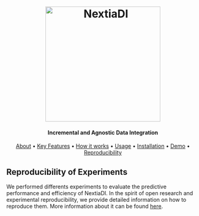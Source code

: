 
<h1 align="center">
  <a href="https://www.essi.upc.edu/dtim/nextiadi/"><img src="https://www.essi.upc.edu/~jflores/public/nextiadi_logo.png" alt="NextiaDI" width="300">
  </a>
</h1>

<h4 align="center">Incremental and Agnostic Data Integration</h4>

<p align="center">
  <a href="#about">About</a> •
  <a href="#key-features">Key Features</a> •
  <a href="#how-it-works">How it works</a> •
  <a href="#usage">Usage</a> •
  <a href="#installation">Installation</a> •
  <a href="#demo-zeppelin-notebook">Demo</a> •
  <a href="#reproducibility-of-experiments">Reproducibility</a>
</p>

## Reproducibility of Experiments

We performed differents experiments to evaluate the predictive performance and efficiency of NextiaDI. In the spirit of open research and experimental reproducibility, we provide detailed information on how to reproduce them. More information about it can be found [here](https://github.com/dtim-upc/NextiaDI/tree/main/experiments).
